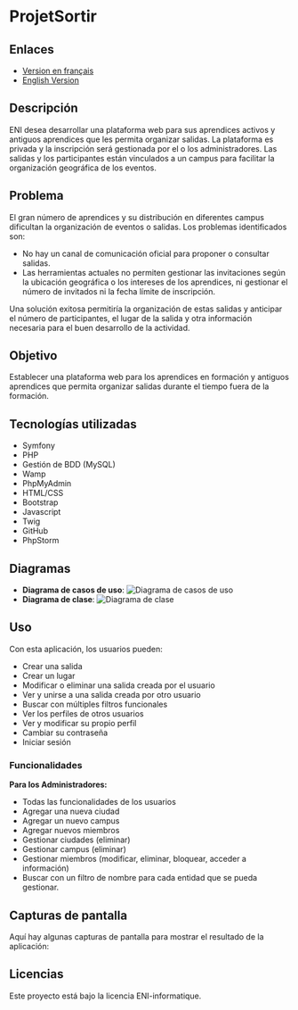 # ProjetSortir

## Enlaces
- [Version en français](README_FR.md)
- [English Version](README.md)

## Descripción
ENI desea desarrollar una plataforma web para sus aprendices activos y antiguos aprendices que les permita organizar salidas. La plataforma es privada y la inscripción será gestionada por el o los administradores. Las salidas y los participantes están vinculados a un campus para facilitar la organización geográfica de los eventos.

## Problema
El gran número de aprendices y su distribución en diferentes campus dificultan la organización de eventos o salidas. Los problemas identificados son:
- No hay un canal de comunicación oficial para proponer o consultar salidas.
- Las herramientas actuales no permiten gestionar las invitaciones según la ubicación geográfica o los intereses de los aprendices, ni gestionar el número de invitados ni la fecha límite de inscripción.

Una solución exitosa permitiría la organización de estas salidas y anticipar el número de participantes, el lugar de la salida y otra información necesaria para el buen desarrollo de la actividad.

## Objetivo
Establecer una plataforma web para los aprendices en formación y antiguos aprendices que permita organizar salidas durante el tiempo fuera de la formación.

## Tecnologías utilizadas
- Symfony
- PHP
- Gestión de BDD (MySQL)
- Wamp
- PhpMyAdmin
- HTML/CSS
- Bootstrap
- Javascript
- Twig
- GitHub
- PhpStorm

## Diagramas
- **Diagrama de casos de uso**: ![Diagrama de casos de uso](URL_DE_SU_DIAGRAMA_DE_CASOS_DE_USO)
- **Diagrama de clase**: ![Diagrama de clase](URL_DE_SU_DIAGRAMA_DE_CLASE)

## Uso
Con esta aplicación, los usuarios pueden:
- Crear una salida
- Crear un lugar
- Modificar o eliminar una salida creada por el usuario
- Ver y unirse a una salida creada por otro usuario
- Buscar con múltiples filtros funcionales
- Ver los perfiles de otros usuarios
- Ver y modificar su propio perfil
- Cambiar su contraseña
- Iniciar sesión

### Funcionalidades

**Para los Administradores:**
- Todas las funcionalidades de los usuarios
- Agregar una nueva ciudad
- Agregar un nuevo campus
- Agregar nuevos miembros
- Gestionar ciudades (eliminar)
- Gestionar campus (eliminar)
- Gestionar miembros (modificar, eliminar, bloquear, acceder a información)
- Buscar con un filtro de nombre para cada entidad que se pueda gestionar.

## Capturas de pantalla
Aquí hay algunas capturas de pantalla para mostrar el resultado de la aplicación:

## Licencias
Este proyecto está bajo la licencia ENI-informatique.
